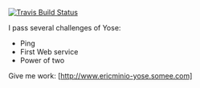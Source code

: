 [![Travis Build Status](https://travis-ci.org/ericminio/yose-nancy.svg?branch=master)](https://travis-ci.org/ericminio/yose-nancy)

I pass several challenges of Yose:
* Ping
* First Web service
* Power of two

Give me work: [http://www.ericminio-yose.somee.com]

